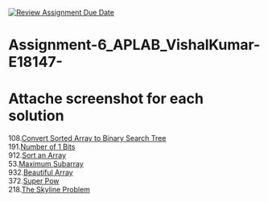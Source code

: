 [![Review Assignment Due Date](https://classroom.github.com/assets/deadline-readme-button-22041afd0340ce965d47ae6ef1cefeee28c7c493a6346c4f15d667ab976d596c.svg)](https://classroom.github.com/a/dFYE1y6w)
# Assignment-6_APLAB_VishalKumar-E18147-
# Attache screenshot for each solution
108.[Convert Sorted Array to Binary Search Tree](https://leetcode.com/problems/convert-sorted-array-to-binary-search-tree/description/)<br>
191.[Number of 1 Bits](https://leetcode.com/problems/number-of-1-bits/description/)<br>
912.[Sort an Array](https://leetcode.com/problems/sort-an-array/description/)<br>
53.[Maximum Subarray](https://leetcode.com/problems/maximum-subarray/description/)<br>
932.[Beautiful Array](https://leetcode.com/problems/beautiful-array/description/)<br>
372.[Super Pow](https://leetcode.com/problems/super-pow/description/)<br>
218.[The Skyline Problem](https://leetcode.com/problems/the-skyline-problem/description/)<br>
